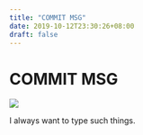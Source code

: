 ```yaml
---
title: "COMMIT MSG"
date: 2019-10-12T23:30:26+08:00
draft: false
---
```


# COMMIT MSG
![](http://cdn.nemoworks.info/ycao.cc/images/COMMIT-MSG.jpg)

I always want to type such things.